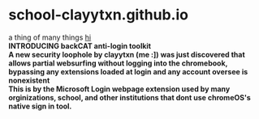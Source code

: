 # school-clayytxn.github.io
a thing of many things [hi](https://example.com)
<br /><b>INTRODUCING backCAT anti-login toolkit<b>
<br />A new security loophole by clayytxn (me :]) was just discovered that allows partial websurfing without logging into the chromebook, bypassing any extensions loaded at login and any account oversee is nonexistent
<br />This is by the Microsoft Login webpage extension used by many orginizations, school, and other institutions that dont use chromeOS's native sign in tool.
